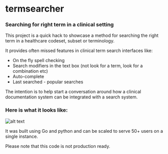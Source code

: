 # termsearcher
### Searching for right term in a clinical setting

This project is a quick hack to showcase a method for searching the right term in a healthcare codeset, subset or terminology. 

It provides often missed features in clinical term search interfaces like:
* On the fly spell checking
* Search modifiers in the text box (not look for a term, look for a combination etc)
* Auto-complete 
* Last searched - popular searches

The intention is to help start a conversation around how a clinical documentation system can be integrated with a search system.

### Here is what it looks like:

![alt text][logo]

It was built using Go and python and can be scaled to serve 50+ users on a single instance.

Please note that this code is not production ready.

[logo]: https://github.com/healthitinternals/termsearcher/blob/master/about/imgs/sct_srch_01.gif "Quick view on how it works"
